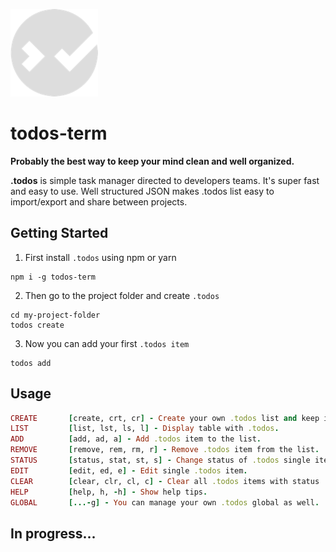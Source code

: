 ![.todos](logo.png?raw=true)

todos-term
=========

**Probably the best way to keep your mind clean and well organized.**

**.todos** is simple task manager directed to developers teams. It's super fast and easy to use. Well structured JSON makes .todos list easy to import/export and share between projects.

## Getting Started

1. First install `.todos` using npm or yarn

```
npm i -g todos-term
```

2. Then go to the project folder and create `.todos`

```
cd my-project-folder
todos create
```

3. Now you can add your first `.todos item`

```
todos add
```

## Usage

```ruby
CREATE       [create, crt, cr] - Create your own .todos list and keep it locally in your directory.
LIST         [list, lst, ls, l] - Display table with .todos.
ADD          [add, ad, a] - Add .todos item to the list.
REMOVE       [remove, rem, rm, r] - Remove .todos item from the list.
STATUS       [status, stat, st, s] - Change status of .todos single item.
EDIT         [edit, ed, e] - Edit single .todos item.
CLEAR        [clear, clr, cl, c] - Clear all .todos items with status 'DONE'.
HELP         [help, h, -h] - Show help tips.
GLOBAL       [...-g] - You can manage your own .todos global as well.
```

## In progress...
